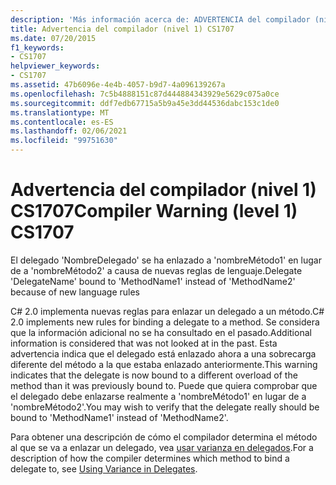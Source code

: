 ```yaml
---
description: 'Más información acerca de: ADVERTENCIA del compilador (nivel 1) CS1707'
title: Advertencia del compilador (nivel 1) CS1707
ms.date: 07/20/2015
f1_keywords:
- CS1707
helpviewer_keywords:
- CS1707
ms.assetid: 47b6096e-4e4b-4057-b9d7-4a096139267a
ms.openlocfilehash: 7c5b4888151c87d444884343929e5629c075a0ce
ms.sourcegitcommit: ddf7edb67715a5b9a45e3dd44536dabc153c1de0
ms.translationtype: MT
ms.contentlocale: es-ES
ms.lasthandoff: 02/06/2021
ms.locfileid: "99751630"
---
```

# <a name="compiler-warning-level-1-cs1707"></a><span data-ttu-id="b5159-103">Advertencia del compilador (nivel 1) CS1707</span><span class="sxs-lookup"><span data-stu-id="b5159-103">Compiler Warning (level 1) CS1707</span></span>

<span data-ttu-id="b5159-104">El delegado 'NombreDelegado' se ha enlazado a 'nombreMétodo1' en lugar de a 'nombreMétodo2' a causa de nuevas reglas de lenguaje.</span><span class="sxs-lookup"><span data-stu-id="b5159-104">Delegate 'DelegateName' bound to 'MethodName1' instead of 'MethodName2' because of new language rules</span></span>  
  
 <span data-ttu-id="b5159-105">C# 2.0 implementa nuevas reglas para enlazar un delegado a un método.</span><span class="sxs-lookup"><span data-stu-id="b5159-105">C# 2.0 implements new rules for binding a delegate to a method.</span></span> <span data-ttu-id="b5159-106">Se considera que la información adicional no se ha consultado en el pasado.</span><span class="sxs-lookup"><span data-stu-id="b5159-106">Additional information is considered that was not looked at in the past.</span></span> <span data-ttu-id="b5159-107">Esta advertencia indica que el delegado está enlazado ahora a una sobrecarga diferente del método a la que estaba enlazado anteriormente.</span><span class="sxs-lookup"><span data-stu-id="b5159-107">This warning indicates that the delegate is now bound to a different overload of the method than it was previously bound to.</span></span> <span data-ttu-id="b5159-108">Puede que quiera comprobar que el delegado debe enlazarse realmente a 'nombreMétodo1' en lugar de a 'nombreMétodo2'.</span><span class="sxs-lookup"><span data-stu-id="b5159-108">You may wish to verify that the delegate really should be bound to 'MethodName1' instead of 'MethodName2'.</span></span>  
  
 <span data-ttu-id="b5159-109">Para obtener una descripción de cómo el compilador determina el método al que se va a enlazar un delegado, vea [usar varianza en delegados](../programming-guide/concepts/covariance-contravariance/using-variance-in-delegates.md).</span><span class="sxs-lookup"><span data-stu-id="b5159-109">For a description of how the compiler determines which method to bind a delegate to, see [Using Variance in Delegates](../programming-guide/concepts/covariance-contravariance/using-variance-in-delegates.md).</span></span>
